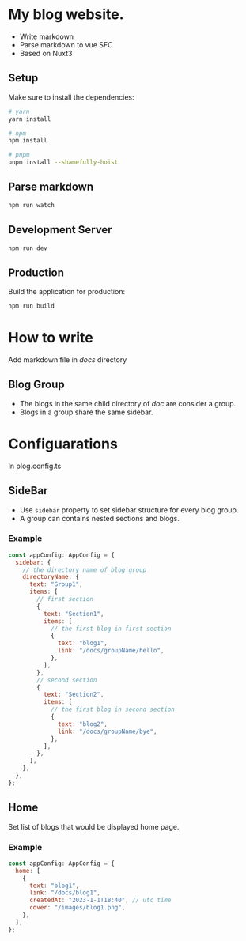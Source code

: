 # My blog website.

- Write markdown
- Parse markdown to vue SFC
- Based on Nuxt3

## Setup

Make sure to install the dependencies:

```bash
# yarn
yarn install

# npm
npm install

# pnpm
pnpm install --shamefully-hoist
```

## Parse markdown

```bash
npm run watch
```

## Development Server

```bash
npm run dev
```

## Production

Build the application for production:

```bash
npm run build
```

# How to write

Add markdown file in _docs_ directory

## Blog Group

- The blogs in the same child directory of _doc_ are consider a group.
- Blogs in a group share the same sidebar.

# Configuarations

In plog.config.ts

## SideBar

- Use `sidebar` property to set sidebar structure for every blog group.
- A group can contains nested sections and blogs.

### Example
```javascript
const appConfig: AppConfig = {
  sidebar: {
    // the directory name of blog group
    directoryName: {
      text: "Group1",
      items: [
        // first section
        {
          text: "Section1",
          items: [
            // the first blog in first section
            {
              text: "blog1",
              link: "/docs/groupName/hello",
            },
          ],
        },
        // second section
        {
          text: "Section2",
          items: [
            // the first blog in second section
            {
              text: "blog2",
              link: "/docs/groupName/bye",
            },
          ],
        },
      ],
    },
  },
};
```

## Home

Set list of blogs that would be displayed home page.

### Example
```javascript
const appConfig: AppConfig = {
  home: [
    {
      text: "blog1",
      link: "/docs/blog1",
      createdAt: "2023-1-1T18:40", // utc time
      cover: "/images/blog1.png",
    },
  ],
};
```
